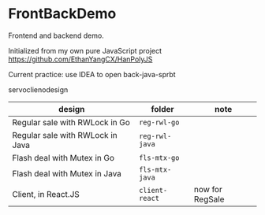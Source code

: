# FrontBackDemo

Frontend and backend demo.

Initialized from my own pure JavaScript project https://github.com/EthanYangCX/HanPolyJS

Current practice: use IDEA to open back-java-sprbt

servoclienodesign

design|folder|note
-|-|-
Regular sale with RWLock in Go|`reg-rwl-go`|
Regular sale with RWLock in Java|`reg-rwl-java`|
Flash deal with Mutex in Go|`fls-mtx-go`|
Flash deal with Mutex in Java|`fls-mtx-java`|
Client, in React.JS|`client-react`|now for RegSale
